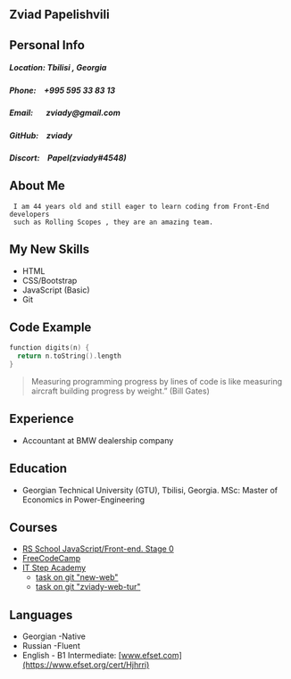 ## Zviad Papelishvili

## Personal Info

##### **Location:**&nbsp;_Tbilisi , Georgia_

##### **Phone:**&emsp;_+995 595 33 83 13_

##### **Email:**&nbsp;&nbsp;&nbsp;&nbsp;&nbsp;&nbsp;&nbsp;_zviady@gmail.com_

##### **GitHub:**&emsp;_zviady_

##### **Discort:**&emsp;_Papel(zviady#4548)_

## About Me

     I am 44 years old and still eager to learn coding from Front-End developers 
     such as Rolling Scopes , they are an amazing team.


## My New Skills

* HTML
* CSS/Bootstrap
* JavaScript (Basic)
* Git

## Code Example
```c
function digits(n) {
  return n.toString().length
}
```
> Measuring programming progress by lines of code
is like measuring aircraft building progress by weight.”
(Bill Gates)


## Experience
* Accountant at BMW dealership company 

## Education
* Georgian Technical University (GTU), Tbilisi, Georgia. 
MSc: Master of Economics in Power-Engineering

## Courses
* [RS School JavaScript/Front-end. Stage 0](https://rs.school/) 
* [FreeCodeCamp](https://www.freecodecamp.org/learn)
* [IT Step Academy](https://itstep.org/en)
  * [task on git "new-web"](https://zviady.github.io/zviady-web-tur/)
  * [task on git "zviady-web-tur"](https://zviady.github.io/new-web/)

## Languages
* Georgian -Native
* Russian -Fluent
* English - B1 Intermediate: [www.efset.com](https://www.efset.org/cert/Hjhrri)
